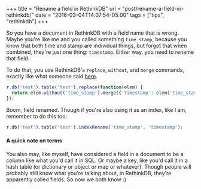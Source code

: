 +++
title = "Rename a field in RethinkDB"
url = "post/rename-a-field-in-rethinkdb/"
date = "2016-03-04T14:07:54-05:00"
tags = ["tips", "rethinkdb"]
+++

So you have a document in RethinkDB with a field name that is wrong.
Maybe you're like me and you called something `time_stamp`, because you know
that both time and stamp are individual things, but forgot that when combined,
they're just one thing: `timestamp`.
Either way, you need to rename that field.

To do that, you use RethinkDB's `replace`, `without`, and `merge` commands,
exactly like what someone said
[here](https://groups.google.com/forum/#!topic/rethinkdb/5L6PSlPGKzc).

```js
r.db('test').table('test').replace(function(elem) {
  return elem.without('time_stamp').merge({'timestamp': elem('time_stamp')});
});
```

Boom, field renamed.
Though if you're also using it as an index, like I am, remember to do this too:

```js
r.db('test').table('test').indexRename('time_stamp', 'timestamp');
```

#### A quick note on terms

You also may, like myself, have considered a field in a document to be a column
like what you'd call it in SQL.
Or maybe a key, like you'd call it in a hash table (or dictionary or object or
map or whatever).
Though people will probably still know what you're talking about, in RethinkDB,
they're apparently called fields.
So now we both know :)
